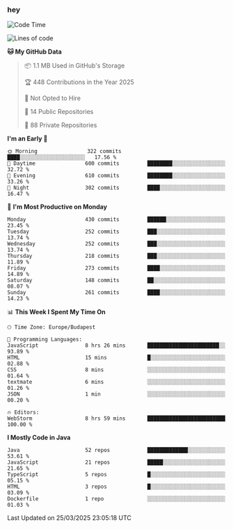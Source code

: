 ### hey

<!--START_SECTION:waka-->
![Code Time](http://img.shields.io/badge/Code%20Time-1%2C145%20hrs%202%20mins-blue)

![Lines of code](https://img.shields.io/badge/From%20Hello%20World%20I%27ve%20Written-2.6%20million%20lines%20of%20code-blue)

**🐱 My GitHub Data** 

> 📦 1.1 MB Used in GitHub's Storage 
 > 
> 🏆 448 Contributions in the Year 2025
 > 
> 🚫 Not Opted to Hire
 > 
> 📜 14 Public Repositories 
 > 
> 🔑 88 Private Repositories 
 > 
**I'm an Early 🐤** 

```text
🌞 Morning                322 commits         ████░░░░░░░░░░░░░░░░░░░░░   17.56 % 
🌆 Daytime                600 commits         ████████░░░░░░░░░░░░░░░░░   32.72 % 
🌃 Evening                610 commits         ████████░░░░░░░░░░░░░░░░░   33.26 % 
🌙 Night                  302 commits         ████░░░░░░░░░░░░░░░░░░░░░   16.47 % 
```
📅 **I'm Most Productive on Monday** 

```text
Monday                   430 commits         ██████░░░░░░░░░░░░░░░░░░░   23.45 % 
Tuesday                  252 commits         ███░░░░░░░░░░░░░░░░░░░░░░   13.74 % 
Wednesday                252 commits         ███░░░░░░░░░░░░░░░░░░░░░░   13.74 % 
Thursday                 218 commits         ███░░░░░░░░░░░░░░░░░░░░░░   11.89 % 
Friday                   273 commits         ████░░░░░░░░░░░░░░░░░░░░░   14.89 % 
Saturday                 148 commits         ██░░░░░░░░░░░░░░░░░░░░░░░   08.07 % 
Sunday                   261 commits         ████░░░░░░░░░░░░░░░░░░░░░   14.23 % 
```


📊 **This Week I Spent My Time On** 

```text
🕑︎ Time Zone: Europe/Budapest

💬 Programming Languages: 
JavaScript               8 hrs 26 mins       ███████████████████████░░   93.89 % 
HTML                     15 mins             █░░░░░░░░░░░░░░░░░░░░░░░░   02.88 % 
CSS                      8 mins              ░░░░░░░░░░░░░░░░░░░░░░░░░   01.64 % 
textmate                 6 mins              ░░░░░░░░░░░░░░░░░░░░░░░░░   01.26 % 
JSON                     1 min               ░░░░░░░░░░░░░░░░░░░░░░░░░   00.20 % 

🔥 Editors: 
WebStorm                 8 hrs 59 mins       █████████████████████████   100.00 % 
```

**I Mostly Code in Java** 

```text
Java                     52 repos            █████████████░░░░░░░░░░░░   53.61 % 
JavaScript               21 repos            █████░░░░░░░░░░░░░░░░░░░░   21.65 % 
TypeScript               5 repos             █░░░░░░░░░░░░░░░░░░░░░░░░   05.15 % 
HTML                     3 repos             █░░░░░░░░░░░░░░░░░░░░░░░░   03.09 % 
Dockerfile               1 repo              ░░░░░░░░░░░░░░░░░░░░░░░░░   01.03 % 
```




 Last Updated on 25/03/2025 23:05:18 UTC
<!--END_SECTION:waka-->
